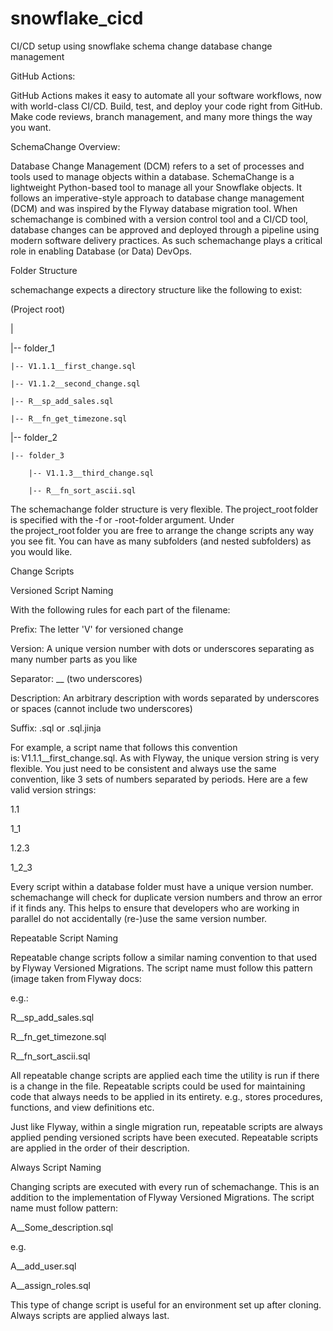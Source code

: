 # snowflake_cicd
CI/CD setup using snowflake schema change database change management


GitHub Actions: 

 

GitHub Actions makes it easy to automate all your software workflows, now with world-class CI/CD. Build, test, and deploy your code right from GitHub. Make code reviews, branch management, and many more things the way you want. 

 

SchemaChange Overview: 

 

Database Change Management (DCM) refers to a set of processes and tools used to manage objects within a database. SchemaChange is a lightweight Python-based tool to manage all your Snowflake objects. It follows an imperative-style approach to database change management (DCM) and was inspired by the Flyway database migration tool. When schemachange is combined with a version control tool and a CI/CD tool, database changes can be approved and deployed through a pipeline using modern software delivery practices. As such schemachange plays a critical role in enabling Database (or Data) DevOps. 

 

Folder Structure 

schemachange expects a directory structure like the following to exist: 

(Project root) 

| 

|-- folder_1 

    |-- V1.1.1__first_change.sql 

    |-- V1.1.2__second_change.sql 

    |-- R__sp_add_sales.sql 

    |-- R__fn_get_timezone.sql 

|-- folder_2 

    |-- folder_3 

        |-- V1.1.3__third_change.sql 

        |-- R__fn_sort_ascii.sql 

The schemachange folder structure is very flexible. The project_root folder is specified with the -f or -root-folder argument. Under the project_root folder you are free to arrange the change scripts any way you see fit. You can have as many subfolders (and nested subfolders) as you would like. 

 

Change Scripts 

Versioned Script Naming 

With the following rules for each part of the filename: 

Prefix: The letter 'V' for versioned change 

Version: A unique version number with dots or underscores separating as many number parts as you like 

Separator: __ (two underscores) 

Description: An arbitrary description with words separated by underscores or spaces (cannot include two underscores) 

Suffix: .sql or .sql.jinja 

For example, a script name that follows this convention is: V1.1.1__first_change.sql. As with Flyway, the unique version string is very flexible. You just need to be consistent and always use the same convention, like 3 sets of numbers separated by periods. Here are a few valid version strings: 

1.1 

1_1 

1.2.3 

1_2_3 

Every script within a database folder must have a unique version number. schemachange will check for duplicate version numbers and throw an error if it finds any. This helps to ensure that developers who are working in parallel do not accidentally (re-)use the same version number. 

 

Repeatable Script Naming 

Repeatable change scripts follow a similar naming convention to that used by Flyway Versioned Migrations. The script name must follow this pattern (image taken from Flyway docs: 

e.g.: 

R__sp_add_sales.sql 

R__fn_get_timezone.sql 

R__fn_sort_ascii.sql 

All repeatable change scripts are applied each time the utility is run if there is a change in the file. Repeatable scripts could be used for maintaining code that always needs to be applied in its entirety. e.g., stores procedures, functions, and view definitions etc. 

Just like Flyway, within a single migration run, repeatable scripts are always applied pending versioned scripts have been executed. Repeatable scripts are applied in the order of their description. 

 

Always Script Naming 

Changing scripts are executed with every run of schemachange. This is an addition to the implementation of Flyway Versioned Migrations. The script name must follow pattern: 

A__Some_description.sql 

e.g. 

A__add_user.sql 

A__assign_roles.sql 

This type of change script is useful for an environment set up after cloning. Always scripts are applied always last. 

 
